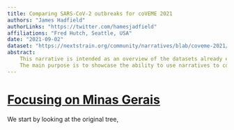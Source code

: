 ```yaml
---
title: Comparing SARS-CoV-2 outbreaks for coVEME 2021
authors: "James Hadfield"
authorLinks: "https://twitter.com/hamesjadfield"
affiliations: "Fred Hutch, Seattle, USA"
date: "2021-09-02"
dataset: "https://nextstrain.org/community/narratives/blab/coveme-2021/brazil?d=tree"
abstract:
    This narrative is intended as an overview of the datasets already explored during coVEME 2021.
    The main purpose is to showcase the ability to use narratives to convey scientific information.
---
```


# [Focusing on Minas Gerais](https://nextstrain.org/community/narratives/blab/coveme-2021/brazil?d=map)

We start by looking at the original tree, 


